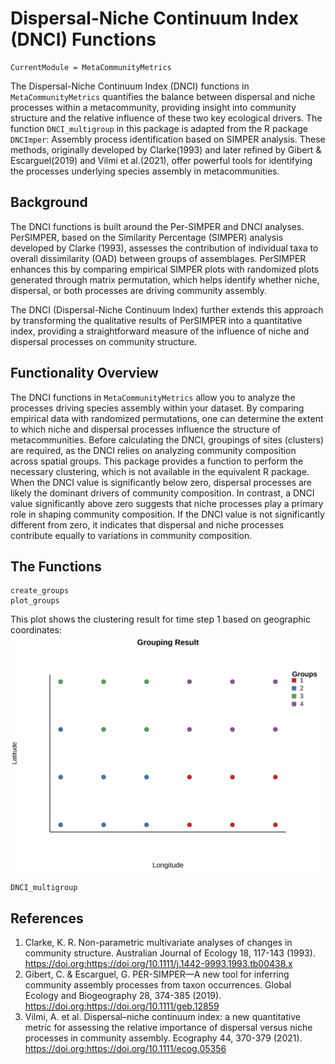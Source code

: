 # Dispersal-Niche Continuum Index (DNCI) Functions
```@meta
CurrentModule = MetaCommunityMetrics
```
The Dispersal-Niche Continuum Index (DNCI) functions in `MetaCommunityMetrics` quantifies the balance between dispersal and niche processes within a metacommunity, providing insight into community structure and the relative influence of these two key ecological drivers. The function `DNCI_multigroup`  in this package is adapted from the R package `DNCImper`: Assembly process identification based on SIMPER analysis. These methods, originally developed by Clarke(1993) and later refined by Gibert & Escarguel(2019) and Vilmi et al.(2021), offer powerful tools for identifying the processes underlying species assembly in metacommunities. 

## Background
The DNCI functions is built around the Per-SIMPER and DNCI analyses. PerSIMPER, based on the Similarity Percentage (SIMPER) analysis developed by Clarke (1993), assesses the contribution of individual taxa to overall dissimilarity (OAD) between groups of assemblages. PerSIMPER enhances this by comparing empirical SIMPER plots with randomized plots generated through matrix permutation, which helps identify whether niche, dispersal, or both processes are driving community assembly.

The DNCI (Dispersal-Niche Continuum Index) further extends this approach by transforming the qualitative results of PerSIMPER into a quantitative index, providing a straightforward measure of the influence of niche and dispersal processes on community structure.

## Functionality Overview
The DNCI functions in `MetaCommunityMetrics` allow you to analyze the processes driving species assembly within your dataset. By comparing empirical data with randomized permutations, one can determine the extent to which niche and dispersal processes influence the structure of metacommunities. Before calculating the DNCI, groupings of sites (clusters) are required, as the DNCI relies on analyzing community composition across spatial groups. This package provides a function to perform the necessary clustering, which is not available in the equivalent R package. When the DNCI value is significantly below zero, dispersal processes are likely the dominant drivers of community composition. In contrast, a DNCI value significantly above zero suggests that niche processes play a primary role in shaping community composition. If the DNCI value is not significantly different from zero, it indicates that dispersal and niche processes contribute equally to variations in community composition.

## The Functions 
```@docs
create_groups
plot_groups
```
This plot shows the clustering result for time step 1 based on geographic coordinates:
![Cluster Plot](assets/groups.svg)

```@docs
DNCI_multigroup
```

## References
1. Clarke, K. R. Non-parametric multivariate analyses of changes in community structure. Australian Journal of Ecology 18, 117-143 (1993). https://doi.org:https://doi.org/10.1111/j.1442-9993.1993.tb00438.x
2. Gibert, C. & Escarguel, G. PER-SIMPER—A new tool for inferring community assembly processes from taxon occurrences. Global Ecology and Biogeography 28, 374-385 (2019). https://doi.org:https://doi.org/10.1111/geb.12859
3. Vilmi, A. et al. Dispersal–niche continuum index: a new quantitative metric for assessing the relative importance of dispersal versus niche processes in community assembly. Ecography 44, 370-379 (2021). https://doi.org:https://doi.org/10.1111/ecog.05356
